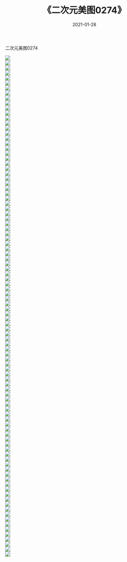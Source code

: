 ﻿---
layout: post
title:  《二次元美图0274》
date:   2021-01-28
img: http://imgx.orgx.ga/二次元/2021/二次元美图0274/000.jpg
categories: [美女, 清纯, 唯美]
---

二次元美图0274

 ![](http://imgx.orgx.ga/二次元/2021/二次元美图0274/001.jpg) <br>![](http://imgx.orgx.ga/二次元/2021/二次元美图0274/002.jpg) <br>![](http://imgx.orgx.ga/二次元/2021/二次元美图0274/003.jpg) <br>![](http://imgx.orgx.ga/二次元/2021/二次元美图0274/004.jpg) <br>![](http://imgx.orgx.ga/二次元/2021/二次元美图0274/005.jpg) <br>![](http://imgx.orgx.ga/二次元/2021/二次元美图0274/006.jpg) <br>![](http://imgx.orgx.ga/二次元/2021/二次元美图0274/007.jpg) <br>![](http://imgx.orgx.ga/二次元/2021/二次元美图0274/008.jpg) <br>![](http://imgx.orgx.ga/二次元/2021/二次元美图0274/009.jpg) <br>![](http://imgx.orgx.ga/二次元/2021/二次元美图0274/010.jpg) <br>![](http://imgx.orgx.ga/二次元/2021/二次元美图0274/011.jpg) <br>![](http://imgx.orgx.ga/二次元/2021/二次元美图0274/012.jpg) <br>![](http://imgx.orgx.ga/二次元/2021/二次元美图0274/013.jpg) <br>![](http://imgx.orgx.ga/二次元/2021/二次元美图0274/014.jpg) <br>![](http://imgx.orgx.ga/二次元/2021/二次元美图0274/015.jpg) <br>![](http://imgx.orgx.ga/二次元/2021/二次元美图0274/016.jpg) <br>![](http://imgx.orgx.ga/二次元/2021/二次元美图0274/017.jpg) <br>![](http://imgx.orgx.ga/二次元/2021/二次元美图0274/018.jpg) <br>![](http://imgx.orgx.ga/二次元/2021/二次元美图0274/019.jpg) <br>![](http://imgx.orgx.ga/二次元/2021/二次元美图0274/020.jpg) <br>![](http://imgx.orgx.ga/二次元/2021/二次元美图0274/021.jpg) <br>![](http://imgx.orgx.ga/二次元/2021/二次元美图0274/022.jpg) <br>![](http://imgx.orgx.ga/二次元/2021/二次元美图0274/023.jpg) <br>![](http://imgx.orgx.ga/二次元/2021/二次元美图0274/024.jpg) <br>![](http://imgx.orgx.ga/二次元/2021/二次元美图0274/025.jpg) <br>![](http://imgx.orgx.ga/二次元/2021/二次元美图0274/026.jpg) <br>![](http://imgx.orgx.ga/二次元/2021/二次元美图0274/027.jpg) <br>![](http://imgx.orgx.ga/二次元/2021/二次元美图0274/028.jpg) <br>![](http://imgx.orgx.ga/二次元/2021/二次元美图0274/029.jpg) <br>![](http://imgx.orgx.ga/二次元/2021/二次元美图0274/030.jpg) <br>![](http://imgx.orgx.ga/二次元/2021/二次元美图0274/031.jpg) <br>![](http://imgx.orgx.ga/二次元/2021/二次元美图0274/032.jpg) <br>![](http://imgx.orgx.ga/二次元/2021/二次元美图0274/033.jpg) <br>![](http://imgx.orgx.ga/二次元/2021/二次元美图0274/034.jpg) <br>![](http://imgx.orgx.ga/二次元/2021/二次元美图0274/035.jpg) <br>![](http://imgx.orgx.ga/二次元/2021/二次元美图0274/036.jpg) <br>![](http://imgx.orgx.ga/二次元/2021/二次元美图0274/037.jpg) <br>![](http://imgx.orgx.ga/二次元/2021/二次元美图0274/038.jpg) <br>![](http://imgx.orgx.ga/二次元/2021/二次元美图0274/039.jpg) <br>![](http://imgx.orgx.ga/二次元/2021/二次元美图0274/040.jpg) <br>![](http://imgx.orgx.ga/二次元/2021/二次元美图0274/041.jpg) <br>![](http://imgx.orgx.ga/二次元/2021/二次元美图0274/042.jpg) <br>![](http://imgx.orgx.ga/二次元/2021/二次元美图0274/043.jpg) <br>![](http://imgx.orgx.ga/二次元/2021/二次元美图0274/044.jpg) <br>![](http://imgx.orgx.ga/二次元/2021/二次元美图0274/045.jpg) <br>![](http://imgx.orgx.ga/二次元/2021/二次元美图0274/046.jpg) <br>![](http://imgx.orgx.ga/二次元/2021/二次元美图0274/047.jpg) <br>![](http://imgx.orgx.ga/二次元/2021/二次元美图0274/048.jpg) <br>![](http://imgx.orgx.ga/二次元/2021/二次元美图0274/049.jpg) <br>![](http://imgx.orgx.ga/二次元/2021/二次元美图0274/050.jpg) <br>![](http://imgx.orgx.ga/二次元/2021/二次元美图0274/051.jpg) <br>![](http://imgx.orgx.ga/二次元/2021/二次元美图0274/052.jpg) <br>![](http://imgx.orgx.ga/二次元/2021/二次元美图0274/053.jpg) <br>![](http://imgx.orgx.ga/二次元/2021/二次元美图0274/054.jpg) <br>![](http://imgx.orgx.ga/二次元/2021/二次元美图0274/055.jpg) <br>![](http://imgx.orgx.ga/二次元/2021/二次元美图0274/056.jpg) <br>![](http://imgx.orgx.ga/二次元/2021/二次元美图0274/057.jpg) <br>![](http://imgx.orgx.ga/二次元/2021/二次元美图0274/058.jpg) <br>![](http://imgx.orgx.ga/二次元/2021/二次元美图0274/059.jpg) <br>![](http://imgx.orgx.ga/二次元/2021/二次元美图0274/060.jpg) <br>![](http://imgx.orgx.ga/二次元/2021/二次元美图0274/061.jpg) <br>![](http://imgx.orgx.ga/二次元/2021/二次元美图0274/062.jpg) <br>![](http://imgx.orgx.ga/二次元/2021/二次元美图0274/063.jpg) <br>![](http://imgx.orgx.ga/二次元/2021/二次元美图0274/064.jpg) <br>![](http://imgx.orgx.ga/二次元/2021/二次元美图0274/065.jpg) <br>![](http://imgx.orgx.ga/二次元/2021/二次元美图0274/066.jpg) <br>![](http://imgx.orgx.ga/二次元/2021/二次元美图0274/067.jpg) <br>![](http://imgx.orgx.ga/二次元/2021/二次元美图0274/068.jpg) <br>![](http://imgx.orgx.ga/二次元/2021/二次元美图0274/069.jpg) <br>![](http://imgx.orgx.ga/二次元/2021/二次元美图0274/070.jpg) <br>![](http://imgx.orgx.ga/二次元/2021/二次元美图0274/071.jpg) <br>![](http://imgx.orgx.ga/二次元/2021/二次元美图0274/072.jpg) <br>![](http://imgx.orgx.ga/二次元/2021/二次元美图0274/073.jpg) <br>![](http://imgx.orgx.ga/二次元/2021/二次元美图0274/074.jpg) <br>![](http://imgx.orgx.ga/二次元/2021/二次元美图0274/075.jpg) <br>![](http://imgx.orgx.ga/二次元/2021/二次元美图0274/076.jpg) <br>![](http://imgx.orgx.ga/二次元/2021/二次元美图0274/077.jpg) <br>![](http://imgx.orgx.ga/二次元/2021/二次元美图0274/078.jpg) <br>![](http://imgx.orgx.ga/二次元/2021/二次元美图0274/079.jpg) <br>![](http://imgx.orgx.ga/二次元/2021/二次元美图0274/080.jpg) <br>![](http://imgx.orgx.ga/二次元/2021/二次元美图0274/081.jpg) <br>![](http://imgx.orgx.ga/二次元/2021/二次元美图0274/082.jpg) <br>![](http://imgx.orgx.ga/二次元/2021/二次元美图0274/083.jpg) <br>![](http://imgx.orgx.ga/二次元/2021/二次元美图0274/084.jpg) <br>![](http://imgx.orgx.ga/二次元/2021/二次元美图0274/085.jpg) <br>![](http://imgx.orgx.ga/二次元/2021/二次元美图0274/086.jpg) <br>![](http://imgx.orgx.ga/二次元/2021/二次元美图0274/087.jpg) <br>![](http://imgx.orgx.ga/二次元/2021/二次元美图0274/088.jpg) <br>![](http://imgx.orgx.ga/二次元/2021/二次元美图0274/089.jpg) <br>![](http://imgx.orgx.ga/二次元/2021/二次元美图0274/090.jpg) <br>![](http://imgx.orgx.ga/二次元/2021/二次元美图0274/091.jpg) <br>![](http://imgx.orgx.ga/二次元/2021/二次元美图0274/092.jpg) <br>![](http://imgx.orgx.ga/二次元/2021/二次元美图0274/093.jpg) <br>![](http://imgx.orgx.ga/二次元/2021/二次元美图0274/094.jpg) <br>![](http://imgx.orgx.ga/二次元/2021/二次元美图0274/095.jpg) <br>![](http://imgx.orgx.ga/二次元/2021/二次元美图0274/096.jpg) <br>![](http://imgx.orgx.ga/二次元/2021/二次元美图0274/097.jpg) <br>![](http://imgx.orgx.ga/二次元/2021/二次元美图0274/098.jpg) <br>![](http://imgx.orgx.ga/二次元/2021/二次元美图0274/099.jpg) <br>![](http://imgx.orgx.ga/二次元/2021/二次元美图0274/100.jpg) <br>